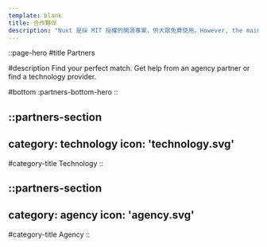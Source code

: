 ```yaml
---
template: blank
title: 合作夥伴
description: "Nuxt 是採 MIT 授權的開源專案，供大眾免費使用。However, the maintenance effort is not sustainable without proper financial backing."
---
```


::page-hero
#title
Partners

#description
Find your perfect match. Get help from an agency partner or find a technology provider.

#bottom
  :partners-bottom-hero
::

::partners-section
---
category: technology
icon: 'technology.svg'
---

#category-title
Technology
::

::partners-section
---
category: agency
icon: 'agency.svg'
---

#category-title
Agency
::
